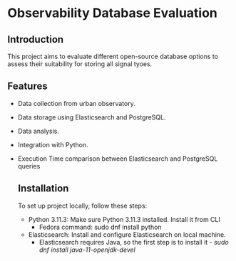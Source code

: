 # Observability Database Evaluation
## Introduction
This project aims to evaluate different open-source database options to assess their suitability for storing all signal tyoes.

## Features

- Data collection from urban observatory.
- Data storage using Elasticsearch and PostgreSQL.
- Data analysis.
- Integration with Python.
- Execution Time comparison between Elasticsearch and PostgreSQL queries

  ## Installation

  To set up project locally, follow these steps:

  - Python 3.11.3: Make sure Python 3.11.3 installed. Install it from CLI
      - Fedora command: sudo dnf install python
  - Elasticsearch: Install and configure Elasticsearch on local machine.
      - Elasticsearch requires Java, so the first step is to install it - *sudo dnf install java-11-openjdk-devel*

